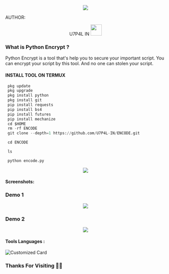 <p align="center"><img src="https://github.com/U7P4L-IN/ENCODE/blob/main/image/PYTHON_ENCRYPTION.png">

AUTHOR:
<p align="center">
U7P4L IN <img src="https://emojis.slackmojis.com/emojis/images/1588315024/8823/hyperkitty.gif" width="35px"></i></b></h2> 

</br>
<p align="center">

### What is Python Encrypt ?

Python Encrypt is a tool that's help you to secure your important script. You can encrypt your script by this tool. And no one can stolen your script.

</p>
  
#### INSTALL TOOL ON TERMUX
```python
 pkg update
 pkg upgrade
 pkg install python
 pkg install git
 pip install requests
 pip install bs4
 pip install futures
 pip install mechanize
 cd $HOME 
 rm -rf ENCODE
 git clone --depth=1 https://github.com/U7P4L-IN/ENCODE.git

 cd ENCODE

 ls

 python encode.py
```
<p align="center"><img src="https://github.com/U7P4L-IN/ENCODE/blob/main/image/carbon%20(4).png">

#### Screenshots:

### Demo 1

<p align="center"><img src="https://github.com/U7P4L-IN/ENCODE/blob/main/Screenshot_2023-07-15-15-57-53-739_com.termux-01.jpeg">

### Demo 2

<p align="center"><img src="https://github.com/U7P4L-IN/ENCODE/blob/main/Screenshot_2023-07-15-15-58-27-326_com.termux-01.jpeg">


#### Tools Languages :

![Customized Card](https://github-readme-stats.vercel.app/api/pin?username=U7P4L-IN&repo=ENCODE&title_color=fff&icon_color=f9f9f9&text_color=9f9f9f&bg_color=151515)

### Thanks For Visiting 🧡🧡
